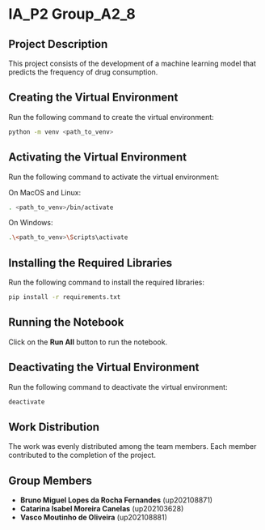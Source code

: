 # IA_P2 Group_A2_8

## **Project Description**

This project consists of the development of a machine learning model that predicts the frequency of drug consumption.

## **Creating the Virtual Environment**

Run the following command to create the virtual environment:

```bash
python -m venv <path_to_venv>
```

## **Activating the Virtual Environment**

Run the following command to activate the virtual environment:

On MacOS and Linux:

```bash
. <path_to_venv>/bin/activate
```

On Windows:

```bash
.\<path_to_venv>\Scripts\activate
```

## **Installing the Required Libraries**

Run the following command to install the required libraries:

```bash
pip install -r requirements.txt
```

## **Running the Notebook**

Click on the **Run All** button to run the notebook.

## **Deactivating the Virtual Environment**

Run the following command to deactivate the virtual environment:

```bash
deactivate
```

## **Work Distribution**

The work was evenly distributed among the team members. Each member contributed to the completion of the project.

## **Group Members**

- **Bruno Miguel Lopes da Rocha Fernandes** (up202108871)
- **Catarina Isabel Moreira Canelas** (up202103628)
- **Vasco Moutinho de Oliveira** (up202108881)